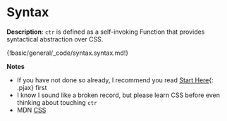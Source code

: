 # Syntax

__Description__: `ctr` is defined as a self-invoking Function that provides syntactical abstraction over CSS.

{!basic/general/_code/syntax.syntax.md!}

__Notes__

+ If you have not done so already, I recommend you read [Start Here](../start-here/introduction.md){: .pjax} first
+ I know I sound like a broken record, but please learn CSS before even thinking about touching `ctr`
+ <span class="mdn-tag">MDN</span> [CSS](https://developer.mozilla.org/en-US/docs/Web/CSS)

<div class="cf"></div>
<div class="end"></div>

